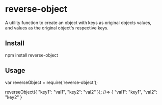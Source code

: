 # reverse-object

A utility function to create an object with keys as original objects values, and values as the original object's respective keys.

## Install

  npm install reverse-object

## Usage

  var reverseObject = require('reverse-object');

  reverseObject({
    "key1": "val1", 
    "key2": "val2"
  });
  //=> {
    "val1": "key1", 
    "val2": "key2"
  }
